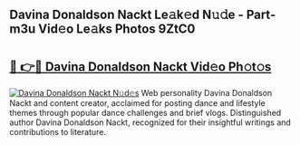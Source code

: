 ## Davina Donaldson Nackt Le𝚊k𝚎d N𝚞𝚍e - Part-m3u Vid𝚎o Le𝚊ks Photos 9ZtC0

# <h2><a href="http://fbaed5g.evod.top/?m=Davina+Donaldson+Nackt">🔗 👉🔴 Davina Donaldson Nackt Vid𝚎o Ph𝚘t𝚘s</a></h2>

[![Davina Donaldson Nackt N𝚞d𝚎s](https://i.imgur.com/8V9OHl7.gif)](http://fbaed5g.evod.top/?m=Davina+Donaldson+Nackt)
Web personality Davina Donaldson Nackt and content creator, acclaimed for posting dance and lifestyle themes through popular dance challenges and brief vlogs. Distinguished author Davina Donaldson Nackt, recognized for their insightful writings and contributions to literature. 
